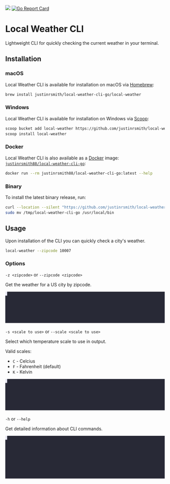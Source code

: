 ![](https://github.com/justinrsmith/local-weather-cli-go/workflows/build/badge.svg)
[![Go Report Card](https://goreportcard.com/badge/github.com/justinrsmith/local-weather-cli-go)](https://goreportcard.com/report/github.com/justinrsmith/local-weather-cli-go)

# Local Weather CLI

Lightweight CLI for quickly checking the current weather in your terminal.

## Installation

### macOS

Local Weather CLI is available for installation on macOS via [Homebrew](https://brew.sh/):

```sh
brew install justinrsmith/local-weather-cli-go/local-weather
```

### Windows

Local Weather CLI is available for installation on Windows via [Scoop](https://scoop.sh/):

```sh
scoop bucket add local-weather https://github.com/justinrsmith/local-weather-cli-go.git
scoop install local-weather
```

### Docker

Local Weather CLI is also available as a [Docker](https://www.docker.com/) image: [`justinrsmith88/local-weather-cli-go`](https://hub.docker.com/r/justinrsmith88/local-weather-cli-go):

```sh
docker run --rm justinrsmith88/local-weather-cli-go:latest --help
```

### Binary

To install the latest binary release, run:

```sh
curl --location --silent "https://github.com/justinrsmith/local-weather-cli-go/releases/download/v<VERSION>/local-weather-cli-go_<VERSION>_Darwin_x86_64.tar.gz" | tar xz -C /tmp
sudo mv /tmp/local-weather-cli-go /usr/local/bin
```

## Usage

Upon installation of the CLI you can quickly check a city's weather.

```sh
local-weather --zipcode 10007
```

### Options

`-z <zipcode>` or `--zipcode <zipcode>`

Get the weather for a US city by zipcode.

![Example](./docs/examples/zipcode_usage.svg)

`-s <scale to use>` or `--scale <scale to use>`

Select which temperature scale to use in output.

Valid scales:
- `C` - Celcius
- `F` - Fahrenheit (default)
- `K` - Kelvin

![Example](./docs/examples/scale_usage.svg)

`-h` or `--help`

Get detailed information about CLI commands.

![Example](./docs/examples/help_usage.svg)
